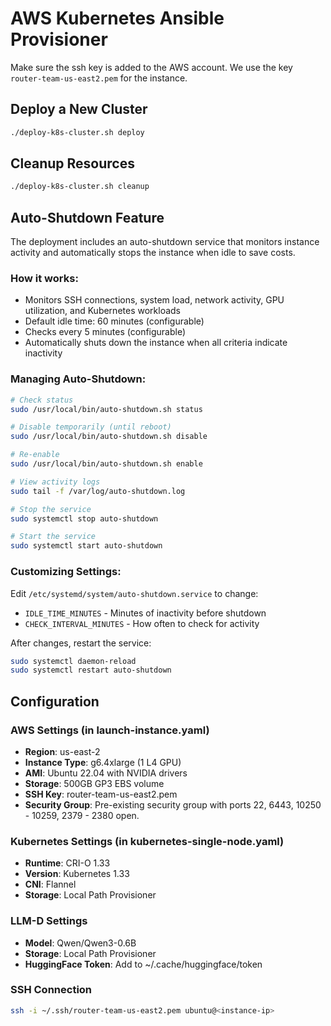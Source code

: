 # AWS Kubernetes Ansible Provisioner

Make sure the ssh key is added to the AWS account. We use the key `router-team-us-east2.pem` for the instance.

## Deploy a New Cluster

```bash
./deploy-k8s-cluster.sh deploy
```

## Cleanup Resources

```bash
./deploy-k8s-cluster.sh cleanup
```

## Auto-Shutdown Feature

The deployment includes an auto-shutdown service that monitors instance activity and automatically stops the instance when idle to save costs.

### How it works:
- Monitors SSH connections, system load, network activity, GPU utilization, and Kubernetes workloads
- Default idle time: 60 minutes (configurable)
- Checks every 5 minutes (configurable)
- Automatically shuts down the instance when all criteria indicate inactivity

### Managing Auto-Shutdown:
```bash
# Check status
sudo /usr/local/bin/auto-shutdown.sh status

# Disable temporarily (until reboot)
sudo /usr/local/bin/auto-shutdown.sh disable

# Re-enable
sudo /usr/local/bin/auto-shutdown.sh enable

# View activity logs
sudo tail -f /var/log/auto-shutdown.log

# Stop the service
sudo systemctl stop auto-shutdown

# Start the service
sudo systemctl start auto-shutdown
```

### Customizing Settings:
Edit `/etc/systemd/system/auto-shutdown.service` to change:
- `IDLE_TIME_MINUTES` - Minutes of inactivity before shutdown
- `CHECK_INTERVAL_MINUTES` - How often to check for activity

After changes, restart the service:
```bash
sudo systemctl daemon-reload
sudo systemctl restart auto-shutdown
```

## Configuration

### AWS Settings (in launch-instance.yaml)
- **Region**: us-east-2
- **Instance Type**: g6.4xlarge (1 L4 GPU)
- **AMI**: Ubuntu 22.04 with NVIDIA drivers
- **Storage**: 500GB GP3 EBS volume
- **SSH Key**: router-team-us-east2.pem
- **Security Group**: Pre-existing security group with ports 22, 6443, 10250 - 10259, 2379 - 2380 open.

### Kubernetes Settings (in kubernetes-single-node.yaml)
- **Runtime**: CRI-O 1.33
- **Version**: Kubernetes 1.33
- **CNI**: Flannel
- **Storage**: Local Path Provisioner

### LLM-D Settings
- **Model**: Qwen/Qwen3-0.6B
- **Storage**: Local Path Provisioner
- **HuggingFace Token**: Add to ~/.cache/huggingface/token

### SSH Connection
```bash
ssh -i ~/.ssh/router-team-us-east2.pem ubuntu@<instance-ip>
```
